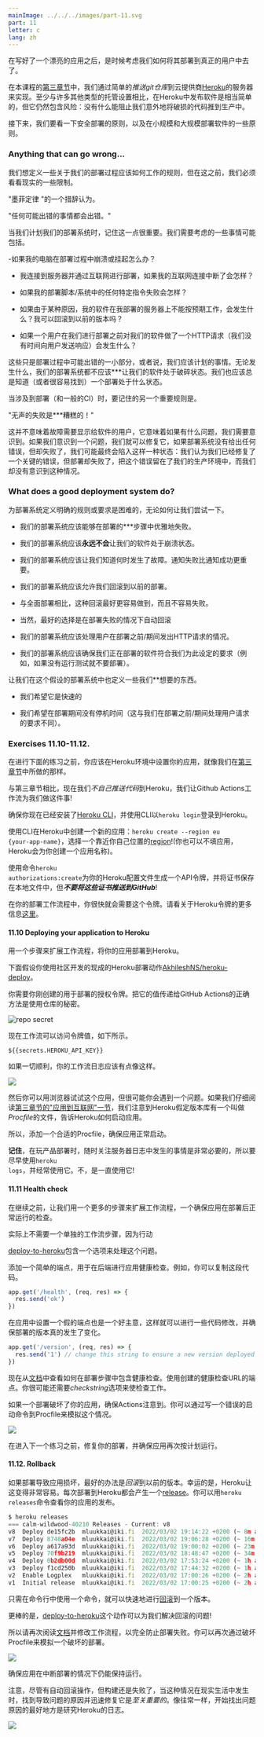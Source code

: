 ```yaml
---
mainImage: ../../../images/part-11.svg
part: 11
letter: c
lang: zh
---
```


<div class="content">

<!-- Having written a nice application it's time to think about how we're going to deploy it to the use of real users.-->
 在写好了一个漂亮的应用之后，是时候考虑我们如何将其部署到真正的用户中去了。

<!-- In [part 3](/en/part3/deploying_app_to_internet) of this course, we did this by simply <i>pushing the git repository</i> to the servers of the cloud provider [Heroku](https://www.heroku.com/home). It is pretty simple to release software in Heroku at least compared to many other types of hosting setups but it still contains risks: nothing prevents us from accidentally pushing broken code to production.-->
 在本课程的[第三章节](/en/part3/deploying_app_to_internet)中，我们通过简单的<i>推送git仓库</i>到云提供商[Heroku](https://www.heroku.com/home)的服务器来实现。至少与许多其他类型的托管设置相比，在Heroku中发布软件是相当简单的，但它仍然包含风险：没有什么能阻止我们意外地将破损的代码推到生产中。

<!-- Next, we're going to look at the principles of making a deployment safely and some of the principles of deploying software on both a small and large scale.-->
 接下来，我们要看一下安全部署的原则，以及在小规模和大规模部署软件的一些原则。

### Anything that can go wrong...

<!-- We'd like to define some rules about how our deployment process should work but before that, we have to look at some constraints of reality.-->
 我们想定义一些关于我们的部署过程应该如何工作的规则，但在这之前，我们必须看看现实的一些限制。

<!-- One on the phrasing of Murphy's Law holds that:-->
"墨菲定律 "的一个措辞认为。
<!--   "Anything that can go wrong will go wrong."-->
 "任何可能出错的事情都会出错。"

<!-- It's important to remember this when we plan out our deployment system. Some of the things we'll need to consider could include:-->
 当我们计划我们的部署系统时，记住这一点很重要。我们需要考虑的一些事情可能包括。
<!--  - What if my PC crashes or hangs during deployment?-->
 -如果我的电脑在部署过程中崩溃或挂起怎么办？
<!--  - I'm connected to the server and deploying over the internet, what happens if my internet connection dies?-->
 - 我连接到服务器并通过互联网进行部署，如果我的互联网连接中断了会怎样？
<!--  - What happens if any specific instruction in my deployment script/system fails?-->
 - 如果我的部署脚本/系统中的任何特定指令失败会怎样？
<!--  - What happens if, for whatever reason, my software doesn't work as expected on the server I'm deploying to? Can I roll back to a previous version?-->
 - 如果由于某种原因，我的软件在我部署的服务器上不能按预期工作，会发生什么？我可以回滚到以前的版本吗？
<!--  - What happens if a user does an HTTP request to our software just before we do deployment (we didn't have time to send a response to the user)?-->
 - 如果一个用户在我们进行部署之前对我们的软件做了一个HTTP请求（我们没有时间向用户发送响应）会发生什么？

<!-- These are just a small selection of what can go wrong during a deployment, or rather, things that we should plan for. Regardless of what happens, our deployment system should **never** leave our software in a broken state. We should also always know (or be easily able to find out) what state a deployment is in.-->
 这些只是部署过程中可能出错的一小部分，或者说，我们应该计划的事情。无论发生什么，我们的部署系统都不应该***让我们的软件处于破碎状态。我们也应该总是知道（或者很容易找到）一个部署处于什么状态。

<!-- Another important rule to remember when it comes to deployments (and CI in general) is:-->
 当涉及到部署（和一般的CI）时，要记住的另一个重要规则是。
<!--   "Silent failures are **very** bad!"-->
 "无声的失败是***糟糕的！"

<!-- This doesn't mean that failures need to be shown to the users of the software, it means we need to be aware if anything goes wrong. If we are aware of a problem, we can fix it, if the deployment system doesn't give any errors but fails, we may end up in a state where we believe we have fixed a critical bug but the deployment failed, leaving the bug in our production environment and us unaware of the situation.-->
 这并不意味着故障需要显示给软件的用户，它意味着如果有什么问题，我们需要意识到。如果我们意识到一个问题，我们就可以修复它，如果部署系统没有给出任何错误，但却失败了，我们可能最终会陷入这样一种状态：我们认为我们已经修复了一个关键的错误，但部署却失败了，把这个错误留在了我们的生产环境中，而我们却没有意识到这种情况。

### What does a good deployment system do?

<!-- Defining definitive rules or requirements for a deployment system is difficult, let's try anyway:-->
 为部署系统定义明确的规则或要求是困难的，无论如何让我们尝试一下。
<!--  - Our deployment system should be able to fail gracefully at **any** step of the deployment.-->
 - 我们的部署系统应该能够在部署的***步骤中优雅地失败。
<!--  - Our deployment system should **never** leave our software in a broken state.-->
 - 我们的部署系统应该**永远不会**让我们的软件处于崩溃状态。
<!--  - Our deployment system should let us know when a failure has happened. It's more important to notify about failure than about success.-->
 - 我们的部署系统应该让我们知道何时发生了故障。通知失败比通知成功更重要。
<!--  - Our deployment system should allow us to roll back to a previous deployment-->
 - 我们的部署系统应该允许我们回滚到以前的部署。
<!--    - Preferably this rollback should be easier to do and less prone to failure than a full deployment-->
 - 与全面部署相比，这种回滚最好更容易做到，而且不容易失败。
<!--    - Of course, the best option would be an automatic rollback in case of deployment failures-->
 - 当然，最好的选择是在部署失败的情况下自动回滚
<!--  - Our deployment system should handle the situation where a user makes an HTTP request just before/during a deployment.-->
 - 我们的部署系统应该处理用户在部署之前/期间发出HTTP请求的情况。
<!--  - Our deployment system should make sure that the software we are deploying meets the requirements we have set for this (e.g. don't deploy if tests haven't been run).-->
 - 我们的部署系统应该确保我们正在部署的软件符合我们为此设定的要求（例如，如果没有运行测试就不要部署）。

<!-- Let's define some things we **want** in this hypothetical deployment system too:-->
 让我们在这个假设的部署系统中也定义一些我们**想要的东西。
<!--  - We would like it to be fast-->
 - 我们希望它是快速的
<!--  - We'd like to have no downtime during the deployment (this is distinct from the requirement we have for handling user requests just before/during the deployment).-->
 - 我们希望在部署期间没有停机时间（这与我们在部署之前/期间处理用户请求的要求不同）。

</div>

<div class="tasks">

### Exercises 11.10-11.12.

<!-- Before going to the below exercises, you should setup your application in Heroku environment like the one we did in [part 3](/en/part3/deploying_app_to_internet#application-to-the-internet).-->
 在进行下面的练习之前，你应该在Heroku环境中设置你的应用，就像我们在[第三章节](/en/part3/deploying_app_to_internet#application-to-the-internet)中所做的那样。

<!-- In contrast to part 3 now we <i>do not push the code</i> to Heroku ourselves, we let the Github Actions workflow do that for us!-->
 与第三章节相比，现在我们<i>不自己推送代码</i>到Heroku，我们让Github Actions工作流为我们做这件事!

<!-- Ensure now that you have [Heroku CLI](https://devcenter.heroku.com/articles/heroku-cli#download-and-install) installed and login to Heroku using the CLI with <code>heroku login</code>.-->
 确保你现在已经安装了[Heroku CLI](https://devcenter.heroku.com/articles/heroku-cli#download-and-install)，并使用CLI以<code>heroku login</code>登录到Heroku。

<!-- Create a new app in Heroku using the  CLI: <code>heroku create --region eu {your-app-name}</code>, pick a [region](https://devcenter.heroku.com/articles/regions) close to your own location! (You can also leave the app blank and Heroku will create an app name for you.)-->
 使用CLI在Heroku中创建一个新的应用：<code>heroku create --region eu {your-app-name}</code>，选择一个靠近你自己位置的[region](https://devcenter.heroku.com/articles/regions)!(你也可以不填应用，Heroku会为你创建一个应用名称)。

<!-- Generate an API token for your Heroku profile using command <code>heroku authorizations:create</code>, and save the credentials to a local file but <i>**do not push those to GitHub**</i>!-->
 使用命令<code>heroku authorizations:create</code>为你的Heroku配置文件生成一个API令牌，并将证书保存在本地文件中，但<i>**不要将这些证书推送到GitHub**</i>!

<!-- You'll need the token soon for your deployment workflow. See more information at about Heroku tokens [here](https://devcenter.heroku.com/articles/platform-api-quickstart).-->
 在你的部署工作流程中，你很快就会需要这个令牌。请看关于Heroku令牌的更多信息[这里](https://devcenter.heroku.com/articles/platform-api-quickstart)。

#### 11.10 Deploying your application to Heroku

<!-- Extend the workflow with a step to deploy your application to Heroku.-->
用一个步骤来扩展工作流程，将你的应用部署到Heroku。

<!-- The below assumes that you use the ready-made Heroku deploy action [AkhileshNS/heroku-deploy](https://github.com/AkhileshNS/heroku-deploy) that has been developed by the community.-->
 下面假设你使用社区开发的现成的Heroku部署动作[AkhileshNS/heroku-deploy](https://github.com/AkhileshNS/heroku-deploy)。

<!-- You need the autorization token that you just created for the deployment. The proper way to pass it's value to GitHub Actions is to use repository secrets:-->
 你需要你刚创建的用于部署的授权令牌。把它的值传递给GitHub Actions的正确方法是使用仓库的秘密。

![repo secret](../../images/11/10x.png)

<!-- Now the workflow can access the token value as follows:-->
 现在工作流可以访问令牌值，如下所示。

```
${{secrets.HEROKU_API_KEY}}
```

<!-- If all goes well, your workflow log should look a bit like this:-->
 如果一切顺利，你的工作流日志应该有点像这样。

![](../../images/11/11.png)

<!-- You can then try the app with a browser, but most likely you run into a problem. If we read carefully [the section 'Application to the Internet' in part 3](/en/part3/deploying_app_to_internet#application-to-the-internet) we notice that Heroku assumes that the repository has a file called <i>Procfile</i> that tells Heroku how to start the application.-->
 然后你可以用浏览器试试这个应用，但很可能你会遇到一个问题。如果我们仔细阅读[第三章节的"应用到互联网"一节](/en/part3/deploying_app_to_internet#application-to-the-internet)，我们注意到Heroku假定版本库有一个叫做<i>Procfile</i>的文件，告诉Heroku如何启动应用。

<!-- So, add a proper Procfile and ensure that the application starts properly.-->
 所以，添加一个合适的Procfile，确保应用正常启动。

<!-- **Remember** that it is always essential to keep an eye on what is happening in server logs when playing around with product deployments, so use <code>heroku logs</code> early and use it often. No, use it all the time!-->
 **记住**，在玩产品部署时，随时关注服务器日志中发生的事情是非常必要的，所以要尽早使用<code>heroku logs</code>，并经常使用它。不，是一直使用它!

#### 11.11 Health check

<!-- Before moving on let us expand the workflow with one more step, a check that ensures that the application is up and running after the deployment.-->
 在继续之前，让我们用一个更多的步骤来扩展工作流程，一个确保应用在部署后正常运行的检查。

<!-- Actually a separate workflow step is not needed, since the action-->
 实际上不需要一个单独的工作流步骤，因为行动
<!-- [deploy-to-heroku](https://github.com/marketplace/actions/deploy-to-heroku) contains an option that takes care of it.-->
 [deploy-to-heroku](https://github.com/marketplace/actions/deploy-to-heroku)包含一个选项来处理这个问题。

<!-- Add a simple endpoint for doing an application health check to the backend. You may e.g. copy this code:-->
 添加一个简单的端点，用于在后端进行应用健康检查。例如，你可以复制这段代码。

```js
app.get('/health', (req, res) => {
  res.send('ok')
})
```

<!-- It might also be a good idea to have a dummy endpoint in the app that makes it possible to do some code changes and to ensure that the deployed version has really changed:-->
 在应用中设置一个假的端点也是一个好主意，这样就可以进行一些代码修改，并确保部署的版本真的发生了变化。

```js
app.get('/version', (req, res) => {
  res.send('1') // change this string to ensure a new version deployed
})
```

<!-- Look now from the [documentation](https://github.com/marketplace/actions/deploy-to-heroku) how to include the health check in the deployment step. Use the created endpoint for the health check url. You most likely need also the <i>checkstring</i> option to get the check working.-->
 现在从[文档](https://github.com/marketplace/actions/deploy-to-heroku)中查看如何在部署步骤中包含健康检查。使用创建的健康检查URL的端点。你很可能还需要<i>checkstring</i>选项来使检查工作。

<!-- Ensure that Actions notices if a deployment breaks your application. You may simulate this e.g. by writing a wrong startup command to Procfile:-->
 如果一个部署破坏了你的应用，确保Actions注意到。你可以通过写一个错误的启动命令到Procfile来模拟这个情况。

![](../../images/11/12x.png)

<!-- Before moving to next exercise, fix your deployment and ensure that the application works again as intended.-->
 在进入下一个练习之前，修复你的部署，并确保应用再次按计划运行。

#### 11.12. Rollback

<!-- If the deployment results in a broken application, the best thing to do is to <i>roll back</i> to the previous release. Luckily Heroku makes this pretty easy. Every deployment to Heroku results in a [release](https://blog.heroku.com/releases-and-rollbacks#releases). You can see your application's releases with the command <code>heroku releases</code>:-->
 如果部署导致应用损坏，最好的办法是<i>回滚</i>到以前的版本。幸运的是，Heroku让这变得非常容易。每次部署到Heroku都会产生一个[release](https://blog.heroku.com/releases-and-rollbacks#releases)。你可以用<code>heroku releases</code>命令查看你的应用的发布。

```js
$ heroku releases
=== calm-wildwood-40210 Releases - Current: v8
v8  Deploy de15fc2b  mluukkai@iki.fi  2022/03/02 19:14:22 +0200 (~ 8m ago)
v7  Deploy 8748a04e  mluukkai@iki.fi  2022/03/02 19:06:28 +0200 (~ 16m ago)
v6  Deploy a617a93d  mluukkai@iki.fi  2022/03/02 19:00:02 +0200 (~ 23m ago)
v5  Deploy 70f9b219  mluukkai@iki.fi  2022/03/02 18:48:47 +0200 (~ 34m ago)
v4  Deploy 0b2db00d  mluukkai@iki.fi  2022/03/02 17:53:24 +0200 (~ 1h ago)
v3  Deploy f1cd250b  mluukkai@iki.fi  2022/03/02 17:44:32 +0200 (~ 1h ago)
v2  Enable Logplex   mluukkai@iki.fi  2022/03/02 17:00:26 +0200 (~ 2h ago)
v1  Initial release  mluukkai@iki.fi  2022/03/02 17:00:25 +0200 (~ 2h ago)
```

<!-- One can quickly do a [rollback](https://blog.heroku.com/releases-and-rollbacks#rollbacks) to a release with just a single command from commandline.-->
只需在命令行中使用一个命令，就可以快速地进行[回滚](https://blog.heroku.com/releases-and-rollbacks#rollbacks)到一个版本。

<!-- What is even better, is that the action [deploy-to-heroku](https://github.com/marketplace/actions/deploy-to-heroku) can take care of the rollback for us!-->
 更棒的是，[deploy-to-heroku](https://github.com/marketplace/actions/deploy-to-heroku)这个动作可以为我们解决回滚的问题!

<!-- So read again the [documentation](https://github.com/marketplace/actions/deploy-to-heroku) and modify the workflow to prevent a broken deployment altogether. You can again simulate a broken deployment with breaking the Procfile:-->
 所以请再次阅读[文档](https://github.com/marketplace/actions/deploy-to-heroku)并修改工作流程，以完全防止部署失败。你可以再次通过破坏Procfile来模拟一个破坏的部署。

![](../../images/11/13x.png)

<!-- Ensure that the application stays still operational despite a broken deployment.-->
 确保应用在中断部署的情况下仍能保持运行。

<!-- Note that despite the automatic rollback operation, the build fails and when this happens in real life it is <i> essential</i> to find what caused the problem and fix it quickly. As usual, the best place to start finding out the cause of the problem is to study Heroku logs:-->
 注意，尽管有自动回滚操作，但构建还是失败了，当这种情况在现实生活中发生时，找到导致问题的原因并迅速修复它是<i>至关重要的</i>。像往常一样，开始找出问题原因的最好地方是研究Heroku的日志。

![](../../images/11/14.png)

</div>
